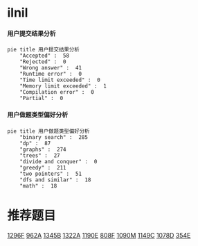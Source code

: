 # ilnil

<!-- tabs:start -->



#### **用户提交结果分析**

```mermaid
pie title 用户提交结果分析
    "Accepted" :  58
    "Rejected" :  0
    "Wrong answer" :  41
    "Runtime error" :  0
    "Time limit exceeded" :  0
    "Memory limit exceeded" :  1
    "Compilation error" :  0
    "Partial" :  0
```

#### **用户做题类型偏好分析**

```mermaid
pie title 用户做题类型偏好分析
    "binary search" :  285
    "dp" :  87
    "graphs" :  274
    "trees" :  27
    "divide and conquer" :  0
    "greedy" :  211
    "two pointers" :  51
    "dfs and similar" :  18
    "math" :  18
```



<!-- tabs:end -->
# 推荐题目
[1296F](https://codeforces.com/contest/1296/problem/F)
[962A](https://codeforces.com/contest/962/problem/A)
[1345B](https://codeforces.com/contest/1345/problem/B)
[1322A](https://codeforces.com/contest/1322/problem/A)
[1190E](https://codeforces.com/contest/1190/problem/E)
[808F](https://codeforces.com/contest/808/problem/F)
[1090M](https://codeforces.com/contest/1090/problem/M)
[1149C](https://codeforces.com/contest/1149/problem/C)
[1078D](https://codeforces.com/contest/1078/problem/D)
[354E](https://codeforces.com/contest/354/problem/E)
